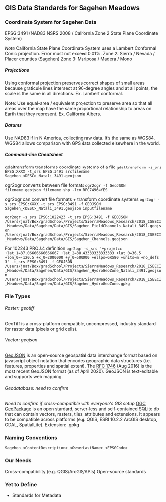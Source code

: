 ## GIS Data Standards for Sagehen Meadows

### Coordinate System for Sagehen Data

EPSG:3491 (NAD83 NSRS 2008 / California Zone 2 State Plane Coordinate System)

*Note* California State Plane Coordinate System uses a Lambert Conformal Conic projection. Error must not exceed 0.01%.
Zone 2: Sierra / Nevada / Placer counties (Sagehen)
Zone 3: Mariposa / Madera / Mono

##### Projections
Using conformal projection preserves correct shapes of small areas because graticule lines intersect at 90-degree angles and at all points, the scale is the same in all directions. Ex. Lambert conformal.

Note: Use equal-area / equivalent projection to preserve area so that all areas over the map have the same proportional relationship to areas on Earth that they represent. Ex. California Albers.

##### Datums
Use NAD83 if in N America, collecting raw data. It’s the same as WGS84. WGS84 allows comparison with GPS data collected elsewhere in the world.

##### Command-line Cheatsheet

gdaltransform transforms coordinate systems of a file
`gdaltransform -s_srs EPSG:XXXX -t_srs EPSG:3491 srcfilename Sagehen_<DESC>_Natali_3491.geojson`

ogr2ogr converts between file formats
`ogr2ogr -f GeoJSON filename.geojson filename.shp -lco RFC7496=YES`

ogr2ogr can convert file formats + transform  coordinate systems
`ogr2ogr -s_srs EPSG:XXXX -t_srs EPSG:3491 -f GEOJSON Sagehen_<DESC>_Natali_3491.geojson inputfilename`

`ogr2ogr -s_srs EPSG:1022423 -t_srs EPSG:3491 -f GEOJSON /Users/jnat/Box/gradSchool/Projects/SierraMeadows_Research/2018_ISEECI_Meadows/Data/Sagehen/Data/GIS/Sagehen_FieldChannels_Natali_3491.geojson /Users/jnat/Box/gradSchool/Projects/SierraMeadows_Research/2018_ISEECI_Meadows/Data/Sagehen/Data/GIS/Sagehen_Channels.geojson`

For 102243 PROJ.4 definition
`ogr2ogr -s_srs '+proj=lcc +lat_1=37.06666666666667 +lat_2=38.43333333333333 +lat_0=36.5 +lon_0=-120.5 +x_0=2000000 +y_0=500000 +ellps=GRS80 +units=m +no_defs 3' -t_srs EPSG:3491 -f GEOJSON /Users/jnat/Box/gradSchool/Projects/SierraMeadows_Research/2018_ISEECI_Meadows/Data/Sagehen/Data/GIS/Sagehen_HydroGeoZone_Natali_3491.geojson /Users/jnat/Box/gradSchool/Projects/SierraMeadows_Research/2018_ISEECI_Meadows/Data/Sagehen/Data/GIS/Sagehen_HydroGeoZone.gpkg`

### File Types
###### Raster: geotiff
GeoTiff is a cross-platform compatible, uncompressed, industry standard for raster data (pixels or grid cells).

###### Vector: geojson
[GeoJSON](https://geojson.org/) is an open-source geospatial data interchange format based on javascript object notation that encodes geographic data structures (i.e. features, properties and spatial extent). The [RFC 1746](https://tools.ietf.org/html/rfc7946) (Aug 2016) is the most recent GeoJSON format (as of April 2020). GeoJSON is text-editable and supports web mapping.

###### Geodatabase:  need to confirm
*Need to confirm if cross-compatible with everyone's GIS setup*
[OGC GeoPackage](https://www.geopackage.org/) is an open stardard, server-less and self-contained SQLite db that can contain vectors, rasters, tiles, attributes and extensions. It appears to be compatible across platforms (e.g. QGIS, ESRI 10.2.2 ArcGIS desktop, GDAL, SpatialLite). Extension: .gpkg

### Naming Conventions
`Sagehen_<ContentDescription>_<OwnerLastName>_<EPSGCode>`

### Our Needs
Cross-compatibility (e.g. QGIS/ArcGIS/APIs)
Open-source standards

### Yet to Define
- Standards for Metadata